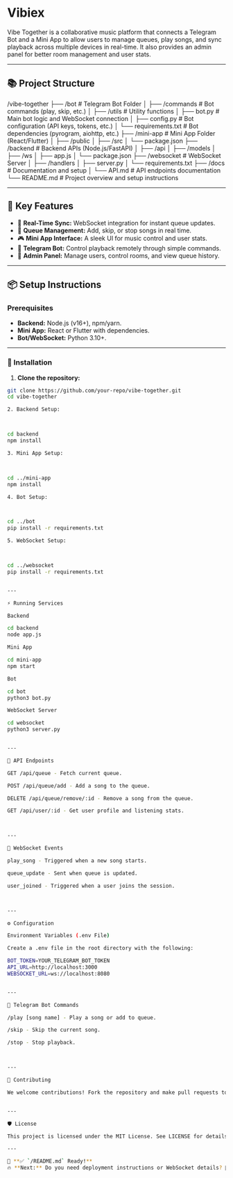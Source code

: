 # Vibiex

Vibe Together is a collaborative music platform that connects a Telegram Bot and a Mini App to allow users to manage queues, play songs, and sync playback across multiple devices in real-time. It also provides an admin panel for better room management and user stats.

---

## 📚 Project Structure

/vibe-together ├── /bot                        # Telegram Bot Folder │   ├── /commands               # Bot commands (play, skip, etc.) │   ├── /utils                  # Utility functions │   ├── bot.py                  # Main bot logic and WebSocket connection │   ├── config.py               # Bot configuration (API keys, tokens, etc.) │   └── requirements.txt        # Bot dependencies (pyrogram, aiohttp, etc.) ├── /mini-app                   # Mini App Folder (React/Flutter) │   ├── /public │   ├── /src │   └── package.json ├── /backend                    # Backend APIs (Node.js/FastAPI) │   ├── /api │   ├── /models │   ├── /ws │   ├── app.js │   └── package.json ├── /websocket                  # WebSocket Server │   ├── /handlers │   ├── server.py │   └── requirements.txt ├── /docs                       # Documentation and setup │   └── API.md                  # API endpoints documentation └── README.md                   # Project overview and setup instructions

---

## 🎯 Key Features
- 📡 **Real-Time Sync:** WebSocket integration for instant queue updates.
- 🎵 **Queue Management:** Add, skip, or stop songs in real time.
- 🎮 **Mini App Interface:** A sleek UI for music control and user stats.
- 🤖 **Telegram Bot:** Control playback remotely through simple commands.
- 👑 **Admin Panel:** Manage users, control rooms, and view queue history.

---

## 📦 Setup Instructions
### Prerequisites
- **Backend:** Node.js (v16+), npm/yarn.
- **Mini App:** React or Flutter with dependencies.
- **Bot/WebSocket:** Python 3.10+.

---

### 🚀 Installation
1. **Clone the repository:**
```bash
git clone https://github.com/your-repo/vibe-together.git
cd vibe-together

2. Backend Setup:



cd backend
npm install

3. Mini App Setup:



cd ../mini-app
npm install

4. Bot Setup:



cd ../bot
pip install -r requirements.txt

5. WebSocket Setup:



cd ../websocket
pip install -r requirements.txt


---

⚡ Running Services

Backend

cd backend
node app.js

Mini App

cd mini-app
npm start

Bot

cd bot
python3 bot.py

WebSocket Server

cd websocket
python3 server.py


---

🔗 API Endpoints

GET /api/queue - Fetch current queue.

POST /api/queue/add - Add a song to the queue.

DELETE /api/queue/remove/:id - Remove a song from the queue.

GET /api/user/:id - Get user profile and listening stats.



---

📡 WebSocket Events

play_song - Triggered when a new song starts.

queue_update - Sent when queue is updated.

user_joined - Triggered when a user joins the session.



---

⚙️ Configuration

Environment Variables (.env File)

Create a .env file in the root directory with the following:

BOT_TOKEN=YOUR_TELEGRAM_BOT_TOKEN
API_URL=http://localhost:3000
WEBSOCKET_URL=ws://localhost:8080


---

🤖 Telegram Bot Commands

/play [song name] - Play a song or add to queue.

/skip - Skip the current song.

/stop - Stop playback.



---

📝 Contributing

We welcome contributions! Fork the repository and make pull requests to improve the project.


---

🛡️ License

This project is licensed under the MIT License. See LICENSE for details.

---

🎉 **✅ `/README.md` Ready!**  
🔥 **Next:** Do you need deployment instructions or WebSocket details? 🚀

